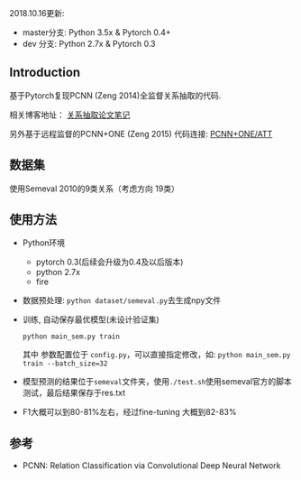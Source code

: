 2018.10.16更新:

- master分支: Python 3.5x & Pytorch 0.4+
- dev 分支: Python 2.7x & Pytorch 0.3

## Introduction
基于Pytorch复现PCNN (Zeng 2014)全监督关系抽取的代码. 

相关博客地址： [关系抽取论文笔记](http://shomy.top/2018/02/28/relation-extraction/)

另外基于远程监督的PCNN+ONE (Zeng 2015) 代码连接: [PCNN+ONE/ATT](https://github.com/ShomyLiu/pytorch-relation-extraction)

## 数据集
使用Semeval 2010的9类关系（考虑方向 19类）

## 使用方法

- Python环境
    - pytorch 0.3(后续会升级为0.4及以后版本)
    - python 2.7x
    - fire

- 数据预处理: `python dataset/semeval.py`去生成npy文件
- 训练, 自动保存最优模型(未设计验证集)
    ```
    python main_sem.py train
    ```
    其中 参数配置位于 `config.py`，可以直接指定修改，如: `python main_sem.py train --batch_size=32`
- 模型预测的结果位于`semeval`文件夹，使用`./test.sh`使用semeval官方的脚本测试，最后结果保存于res.txt 
- F1大概可以到80-81%左右，经过fine-tuning 大概到82-83%

## 参考
- PCNN: Relation Classification via Convolutional Deep Neural Network
